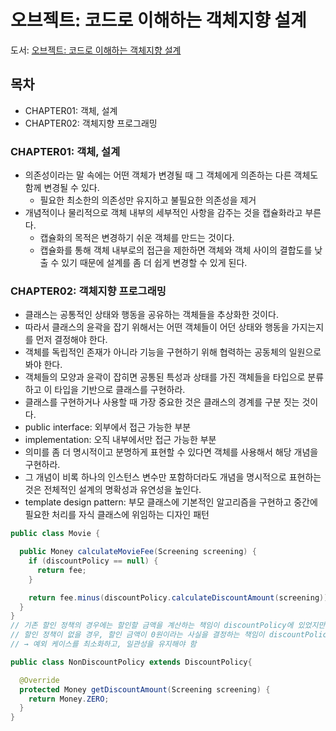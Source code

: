 # 오브젝트: 코드로 이해하는 객체지향 설계
도서: [오브젝트: 코드로 이해하는 객체지향 설계](https://product.kyobobook.co.kr/detail/S000001766367)

## 목차
* CHAPTER01: 객체, 설계
* CHAPTER02: 객체지향 프로그래밍

### CHAPTER01: 객체, 설계
* 의존성이라는 말 속에는 어떤 객체가 변경될 때 그 객체에게 의존하는 다른 객체도 함께 변경될 수 있다.
  * 필요한 최소한의 의존성만 유지하고 불필요한 의존성을 제거
* 개념적이나 물리적으로 객체 내부의 세부적인 사항을 감주는 것을 캡슐화라고 부른다.
  * 캡슐화의 목적은 변경하기 쉬운 객체를 만드는 것이다.
  * 캡슐화를 통해 객체 내부로의 접근을 제한하면 객체와 객체 사이의 결합도를 낮출 수 있기 때문에 설계를 좀 더 쉽게 변경할 수 있게 된다.

### CHAPTER02: 객체지향 프로그래밍
* 클래스는 공통적인 상태와 행동을 공유하는 객체들을 추상화한 것이다.
* 따라서 클래스의 윤곽을 잡기 위해서는 어떤 객체들이 어던 상태와 행동을 가지는지를 먼저 결정해야 한다.
* 객체를 독립적인 존재가 아니라 기능을 구현하기 위해 협력하는 공동체의 일원으로 봐야 한다.
* 객체들의 모양과 윤곽이 잡히면 공통된 특성과 상태를 가진 객체들을 타입으로 분류하고 이 타입을 기반으로 클래스를 구현하라.
* 클래스를 구현하거나 사용할 때 가장 중요한 것은 클래스의 경계를 구분 짓는 것이다.
* public interface: 외부에서 접근 가능한 부분
* implementation: 오직 내부에서만 접근 가능한 부분
* 의미를 좀 더 명시적이고 분명하게 표현할 수 있다면 객체를 사용해서 해당 개념을 구현하라.
* 그 개념이 비록 하나의 인스턴스 변수만 포함하더라도 개념을 명시적으로 표현하는 것은 전체적인 설계의 명확성과 유연성을 높인다.
* template design pattern: 부모 클래스에 기본적인 알고리즘을 구현하고 중간에 필요한 처리를 자식 클래스에 위임하는 디자인 패턴
```java
public class Movie {

  public Money calculateMovieFee(Screening screening) {
    if (discountPolicy == null) {
      return fee;
    }

    return fee.minus(discountPolicy.calculateDiscountAmount(screening));
  }
}
// 기존 할인 정책의 경우에는 할인할 금액을 계산하는 책임이 discountPolicy에 있었지만,
// 할인 정책이 없을 경우, 할인 금액이 0원이라는 사실을 결정하는 책임이 discountPolicy가 아닌 movie에 있음
// → 예외 케이스를 최소화하고, 일관성을 유지해야 함

public class NonDiscountPolicy extends DiscountPolicy{

  @Override
  protected Money getDiscountAmount(Screening screening) {
    return Money.ZERO;
  }
}
```

